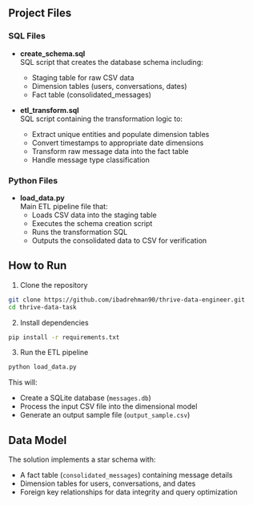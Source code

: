 ## Project Files

### SQL Files

- **create_schema.sql**  
  SQL script that creates the database schema including:
  - Staging table for raw CSV data
  - Dimension tables (users, conversations, dates)
  - Fact table (consolidated_messages)

- **etl_transform.sql**  
  SQL script containing the transformation logic to:
  - Extract unique entities and populate dimension tables
  - Convert timestamps to appropriate date dimensions
  - Transform raw message data into the fact table
  - Handle message type classification

### Python Files

- **load_data.py**  
  Main ETL pipeline file that:
  - Loads CSV data into the staging table
  - Executes the schema creation script
  - Runs the transformation SQL
  - Outputs the consolidated data to CSV for verification

## How to Run

1. Clone the repository
```bash
git clone https://github.com/ibadrehman90/thrive-data-engineer.git
cd thrive-data-task
```

2. Install dependencies
```bash
pip install -r requirements.txt
```

3. Run the ETL pipeline
```bash
python load_data.py
```

This will:
- Create a SQLite database (`messages.db`)
- Process the input CSV file into the dimensional model
- Generate an output sample file (`output_sample.csv`)

## Data Model

The solution implements a star schema with:
- A fact table (`consolidated_messages`) containing message details
- Dimension tables for users, conversations, and dates
- Foreign key relationships for data integrity and query optimization